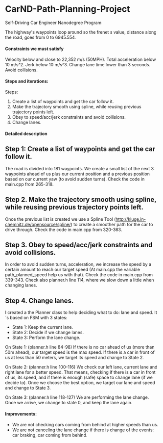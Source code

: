 # CarND-Path-Planning-Project
Self-Driving Car Engineer Nanodegree Program

The highway's waypoints loop around so the frenet s value, distance along the road, goes from 0 to 6945.554.

#### Constraints we must satisfy

Velocity below and close to 22,352 m/s (50MPH).
Total acceleration below 10 m/s^2.
Jerk below 10 m/s^3.
Change lane time lower than 3 seconds.
Avoid collisions.

#### Steps and iterations:
Steps:
1. Create a list of waypoints and get the car follow it.
2. Make the trajectory smooth using spline, while reusing previous trajectory points left. 
3. Obey to speed/acc/jerk constraints and avoid collisions.
4. Change lanes.

#### Detailed description
## Step 1: Create a list of waypoints and get the car follow it.

The road is divided into 181 waypoints. We create a small list of the next 3 waypoints ahead of us plus our current position and a previous position based on our current yaw (to avoid sudden turns).
Check the code in main.cpp from 265-318.

## Step 2. Make the trajectory smooth using spline, while reusing previous trajectory points left. 
Once the previous list is created we use a Spline Tool (http://kluge.in-chemnitz.de/opensource/spline/) to create a smoother path for the car to drive through.
Check the code in main.cpp from 320-363.

## Step 3. Obey to speed/acc/jerk constraints and avoid collisions.
In order to avoid sudden turns, acceleration, we increase the speed by a certain amount to reach our target speed (At main.cpp the variable path_planned_speed help us with that).
Check the code in main.cpp from 339-343.
Check also planner.h line 114, where we slow down a little when changing lanes.

## Step 4. Change lanes.
I created a the Planner class to help deciding what to do: lane and speed. It´s based on FSM with 3 states:
- State 1: Keep the current lane.
- State 2: Decide if we change lanes.
- State 3: Perform the lane change.

On State 1: (planner.h line 84-98)
If there is no car ahead of us (more than 50m ahead), our target speed is the max speed.
If there is a car in front of us at less than 50 meters, we target its speed and change to State 2.

On State 2: (planner.h line 100-116)
We check our left lane, current lane and right lane for a better speed. That means, checking if there is a car in front of us, its speed, and if there is enough (safe) space to change lane (if we decide to).
Once we choose the best option, we target our lane and speed and change to State 3.

On State 3: (planner.h line 118-127)
We are performing the lane change. Once we arrive, we change to state 0, and keep the lane again.

#### Improvements:
- We are not checking cars coming from behind at higher speeds than us.
- We are not canceling the lane change if there is change of the events: car braking, car coming from behind.


